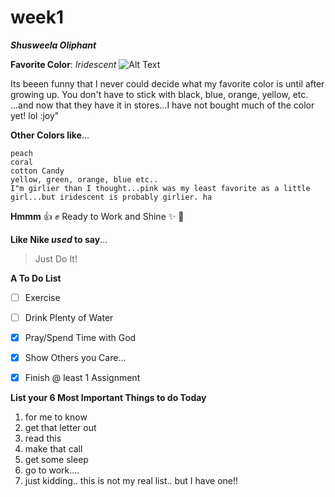 # week1

***Shusweela Oliphant***

**Favorite Color**: _*Iridescent*_
![Alt Text](https://i5.walmartimages.com/asr/e2a2f034-e5e1-4373-b2fd-bf15f9cb2a6b_1.9e4caaf41e750c151e4c86232880dc4f.jpeg?odnWidth=612&odnHeight=612&odnBg=ffffff)

Its beeen funny that I never could decide what my favorite color is until after growing up.  You don't have to stick with black, blue, orange, yellow, etc. ...and now that they have it in stores...I have not bought much of the color yet! lol :joy"


**Other Colors like**...
```
peach
coral
cotton Candy
yellow, green, orange, blue etc..
I"m girlier than I thought...pink was my least favorite as a little girl...but iridescent is probably girlier. ha
```

**Hmmm**
:thumbsup: :fist: Ready to Work and Shine :sparkles: :sparkling_heart: 


**Like Nike *used* to say**...
>Just Do It!


**A To Do List**
- [ ] Exercise
- [ ] Drink Plenty of Water
- [X] Pray/Spend Time with God
- [X] Show Others you Care...
- [X] Finish @ least 1 Assignment


**List your 6 Most Important Things to do Today**
1. for me to know
2. get that letter out
3. read this
4. make that call
5. get some sleep
6. go to work....
7. just kidding.. this is not my real list.. but I have one!!







